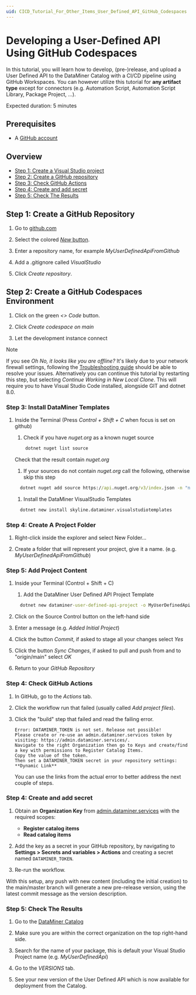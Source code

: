 ```yaml
---
uid: CICD_Tutorial_For_Other_Items_User_Defined_API_GitHub_Codespaces
---
```


# Developing a User-Defined API Using GitHub Codespaces

In this tutorial, you will learn how to develop, (pre-)release, and upload a User Defined API to the DataMiner Catalog with a CI/CD pipeline using GitHub Workspaces. You can however utilize this tutorial for **any artifact type** except for connectors (e.g. Automation Script, Automation Script Library, Package Project, ...).

Expected duration: 5 minutes

## Prerequisites

- A [GitHub account](https://docs.github.com/en/get-started/signing-up-for-github/signing-up-for-a-new-github-account)

## Overview

- [Step 1: Create a Visual Studio project](#step-1-create-a-visual-studio-project)
- [Step 2: Create a GitHub repository](#step-2-create-a-github-repository)
- [Step 3: Check GitHub Actions](#step-3-check-github-actions)
- [Step 4: Create and add secret](#step-4-create-and-add-secret)
- [Step 5: Check The Results](#step-5-check-the-results)

## Step 1: Create a GitHub Repository

1. Go to [github.com](https://github.com/)

1. Select the colored [*New* button](https://github.com/new).

1. Enter a repository name, for example *MyUserDefinedApiFromGithub*

1. Add a .gitignore called *VisualStudio*

1. Click *Create repository*.

## Step 2: Create a GitHub Codespaces Environment

1. Click on the green *<> Code* button.

1. Click *Create codespace on main*

1. Let the development instance connect

> [!NOTE]
> If you see *Oh No, it looks like you are offline?* It's likely due to your network firewall settings, following the [Troubleshooting guide](https://docs.github.com/en/codespaces/troubleshooting/troubleshooting-your-connection-to-github-codespaces#browser-cannot-connect) should be able to resolve your issues.
> Alternatively you can continue this tutorial by restarting this step, but selecting *Continue Working in New Local Clone*. This will require you to have Visual Studio Code installed, alongside GIT and dotnet 8.0.

### Step 3: Install DataMiner Templates

1. Inside the Terminal (Press *Control + Shift + C* when focus is set on github)
    1. Check if you have *nuget.org* as a known nuget source

    ```cmd
        dotnet nuget list source 
    ```

    Check that the result contain *nuget.org*

    1. If your sources do not contain *nuget.org* call the following, otherwise skip this step

    ```cmd
      dotnet nuget add source https://api.nuget.org/v3/index.json -n "nuget.org"
    ```

    1. Install the DataMiner VisualStudio Templates

    ```cmd
      dotnet new install skyline.dataminer.visualstudiotemplates
    ```

### Step 4: Create A Project Folder

1. Right-click inside the explorer and select New Folder...

1. Create a folder that will represent your project, give it a name. (e.g. *MyUserDefinedApiFromGithub*)

### Step 5: Add Project Content

1. Inside your Terminal (Control + Shift + C)

    1. Add the DataMiner User Defined API Project Template

    ```cmd
      dotnet new dataminer-user-defined-api-project -o MyUserDefinedApiFromGithub -auth JanS -I Basic
    ```

1. Click on the Source Control button on the left-hand side
1. Enter a message (e.g. *Added Initial Project*)
1. Click the button *Commit*, if asked to stage all your changes select *Yes*
1. Click the button *Sync Changes*, if asked to pull and push from and to "origin/main" select *OK*
1. Return to your *GitHub Repository*

### Step 4: Check GitHub Actions

1. In GitHub, go to the *Actions* tab.

1. Click the workflow run that failed (usually called *Add project files*).

1. Click the "build" step that failed and read the failing error.

   ``` text
   Error: DATAMINER_TOKEN is not set. Release not possible!
   Please create or re-use an admin.dataminer.services token by visiting: https://admin.dataminer.services/.
   Navigate to the right Organization then go to Keys and create/find a key with permissions to Register Catalog Items.
   Copy the value of the token.
   Then set a DATAMINER_TOKEN secret in your repository settings: **Dynamic Link**
   ```

   You can use the links from the actual error to better address the next couple of steps.

### Step 4: Create and add secret

1. Obtain an **Organization Key** from [admin.dataminer.services](https://admin.dataminer.services/) with the required scopes:
   - **Register catalog items**
   - **Read catalog items**

1. Add the key as a secret in your GitHub repository, by navigating to **Settings > Secrets and variables > Actions** and creating a secret named `DATAMINER_TOKEN`.

1. Re-run the workflow.

With this setup, any push with new content (including the initial creation) to the main/master branch will generate a new pre-release version, using the latest commit message as the version description.

### Step 5: Check The Results

1. Go to the [DataMiner Catalog](https://catalog.dataminer.services/)

1. Make sure you are within the correct organization on the top right-hand side.

1. Search for the name of your package, this is default your Visual Studio Project name (e.g. *MyUserDefinedApi*)

1. Go to the *VERSIONS* tab.

1. See your new version of the User Defined API which is now available for deployment from the Catalog.
